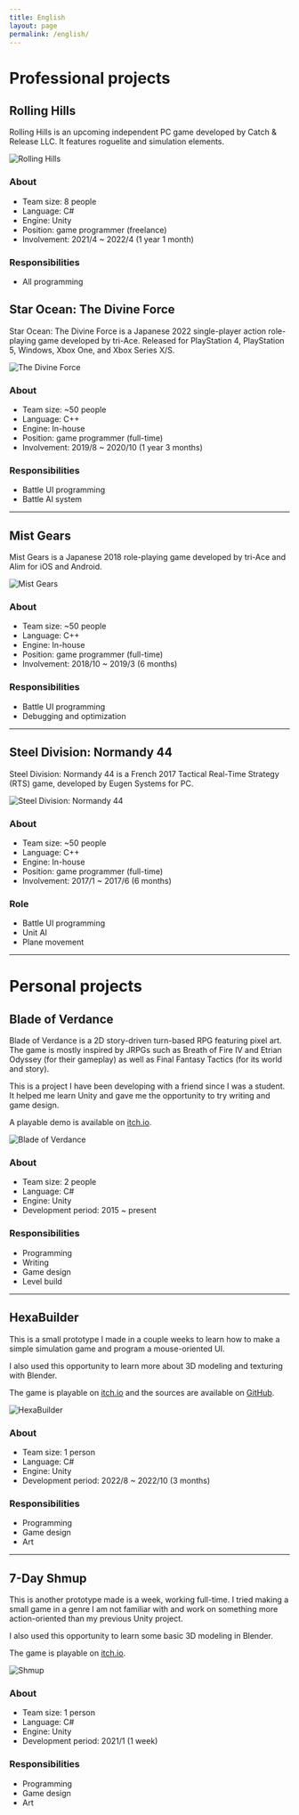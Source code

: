 ```yaml
---
title: English
layout: page
permalink: /english/
---
```


# Professional projects

## Rolling Hills

Rolling Hills is an upcoming independent PC game developed by Catch & Release LLC. It features roguelite and simulation elements.

![Rolling Hills](https://pbs.twimg.com/media/FkcaS6tX0Ak62W0?format=jpg&name=large)

### About

- Team size: 8 people
- Language: C#
- Engine: Unity
- Position: game programmer (freelance)
- Involvement: 2021/4 ~ 2022/4 (1 year 1 month)

### Responsibilities

- All programming

## Star Ocean: The Divine Force

Star Ocean: The Divine Force is a Japanese 2022 single-player action role-playing game developed by tri-Ace. Released for PlayStation 4, PlayStation 5, Windows, Xbox One, and Xbox Series X/S.

![The Divine Force](https://assets.rpgsite.net/images/images/000/115/719/original/Star-Ocean-The-Divine-Force_20220628_46.jpg)

### About

- Team size: ~50 people
- Language: C++
- Engine: In-house
- Position: game programmer (full-time)
- Involvement: 2019/8 ~ 2020/10 (1 year 3 months)

### Responsibilities

- Battle UI programming
- Battle AI system

---

## Mist Gears

Mist Gears is a Japanese 2018 role-playing game developed by tri-Ace and Alim for iOS and Android.

![Mist Gears](https://cdn.amz.appget.com/c/wp-content/uploads/2018/11/mist-gears_01.jpg)

### About

- Team size: ~50 people
- Language: C++
- Engine: In-house
- Position: game programmer (full-time)
- Involvement: 2018/10 ~ 2019/3 (6 months)

### Responsibilities

- Battle UI programming
- Debugging and optimization

---

## Steel Division: Normandy 44

Steel Division: Normandy 44 is a French 2017 Tactical Real-Time Strategy (RTS) game, developed by Eugen Systems for PC.

![Steel Division: Normandy 44](https://eugensystems.com/wp-content/uploads/2017/03/Phase_B.jpg)

### About

- Team size: ~50 people
- Language: C++
- Engine: In-house
- Position: game programmer (full-time)
- Involvement: 2017/1 ~ 2017/6 (6 months)

### Role

- Battle UI programming
- Unit AI
- Plane movement

---

# Personal projects

## Blade of Verdance

Blade of Verdance is a 2D story-driven turn-based RPG featuring pixel art. The game is mostly inspired by JRPGs such as Breath of Fire IV and Etrian Odyssey (for their gameplay) as well as Final Fantasy Tactics (for its world and story).

This is a project I have been developing with a friend since I was a student. It helped me learn Unity and gave me the opportunity to try writing and game design.

A playable demo is available on [itch.io](https://tchassin.itch.io/blade-of-verdance-demo).

![Blade of Verdance](https://img.itch.zone/aW1hZ2UvMTAxOTMyLzExMzMwMDExLnBuZw==/original/3XErCE.png)

### About

- Team size: 2 people
- Language: C#
- Engine: Unity
- Development period: 2015 ~ present

### Responsibilities

- Programming
- Writing
- Game design
- Level build

---

## HexaBuilder

This is a small prototype I made in a couple weeks to learn how to make a simple simulation game and program a mouse-oriented UI.

I also used this opportunity to learn more about 3D modeling and texturing with Blender.

The game is playable on [itch.io](https://tchassin.itch.io/hexabuilder) and the sources are available on [GitHub](https://github.com/tchassin/hexa-builder).

![HexaBuilder](https://img.itch.zone/aW1hZ2UvMTc0MjE4NC8xMDI1MzAwMy5wbmc=/original/%2BT0fTs.png)

### About

- Team size: 1 person
- Language: C#
- Engine: Unity
- Development period: 2022/8 ~ 2022/10 (3 months)

### Responsibilities

- Programming
- Game design
- Art

---

## 7-Day Shmup

This is another prototype made is a week, working full-time. I tried making a small game in a genre I am not familiar with and work on something more action-oriented than my previous Unity project.

I also used this opportunity to learn some basic 3D modeling in Blender.

The game is playable on [itch.io](https://tchassin.itch.io/7-day-shmup).

![Shmup](https://img.itch.zone/aW1hZ2UvMTU0MjkxMi85MDAxNzI1LnBuZw==/original/h4b4bw.png)

### About

- Team size: 1 person
- Language: C#
- Engine: Unity
- Development period: 2021/1 (1 week)

### Responsibilities

- Programming
- Game design
- Art
